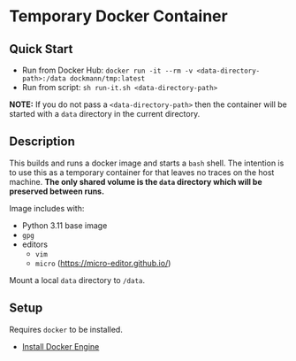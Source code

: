 # Temporary Docker Container

## Quick Start

- Run from Docker Hub: `docker run -it --rm -v <data-directory-path>:/data dockmann/tmp:latest`
- Run from script: `sh run-it.sh <data-directory-path>`

**NOTE:** If you do not pass a `<data-directory-path>` then the container will be started with a `data` directory in the current directory.

## Description

This builds and runs a docker image and starts a `bash` shell. The intention is to use this as a temporary container for that leaves no traces on the host machine. **The only shared volume is the `data` directory which will be preserved between runs.**

Image includes with:
- Python 3.11 base image
- `gpg`
- editors
    - `vim`
    - `micro` (https://micro-editor.github.io/)

Mount a local `data` directory to `/data`.

## Setup

Requires `docker` to be installed.
- [Install Docker Engine](https://docs.docker.com/engine/install/)
